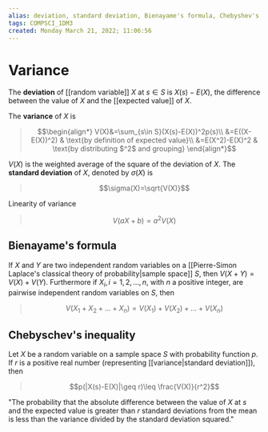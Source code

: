 ```yaml
---
alias: deviation, standard deviation, Bienayame's formula, Chebyshev's inequality
tags: COMPSCI_1DM3
created: Monday March 21, 2022; 11:06:56 
---
```

# Variance
The **deviation** of [[random variable]] $X$ at $s\in S$ is $X(s)-E(X)$, the difference between the value of $X$ and the [[expected value]] of $X$.

The **variance** of $X$ is

> $$\begin{align*}
V(X)&=\sum_{s\in S}(X(s)-E(X))^2p(s)\\
&=E((X-E(X))^2) & \text{by definition of expected value}\\
&=E(X^2)-E(X)^2 & \text{by distributing $^2$ and grouping}
\end{align*}$$

$V(X)$ is the weighted average of the square of the deviation of $X$. The **standard deviation** of $X$, denoted by $\sigma(X)$ is 

> $$\sigma(X)=\sqrt{V(X)}$$

Linearity of variance
> $$V(aX+b)=a^2V(X)$$

## Bienayame's formula
If $X$ and $Y$ are two independent random variables on a [[Pierre-Simon Laplace's classical theory of probability|sample space]] $S$, then $V(X+Y)=V(X)+V(Y)$. Furthermore if $X_i,i=1,2,\dots,n$, with $n$ a positive integer, are pairwise independent random variables on $S$, then

> $$V(X_1+X_2+\dots+X_n)=V(X_1)+V(X_2)+\dots+V(X_n)$$

## Chebyschev's inequality
Let $X$ be a random variable on a sample space $S$ with probability function $p$. If $r$ is a positive real number (representing [[variance|standard deviation]]), then

> $$p(|X(s)-E(X)|\geq r)\leq \frac{V(X)}{r^2}$$

"The probability that the absolute difference between the value of $X$ at $s$ and the expected value is greater than $r$ standard deviations from the mean is less than the variance divided by the standard deviation squared."
